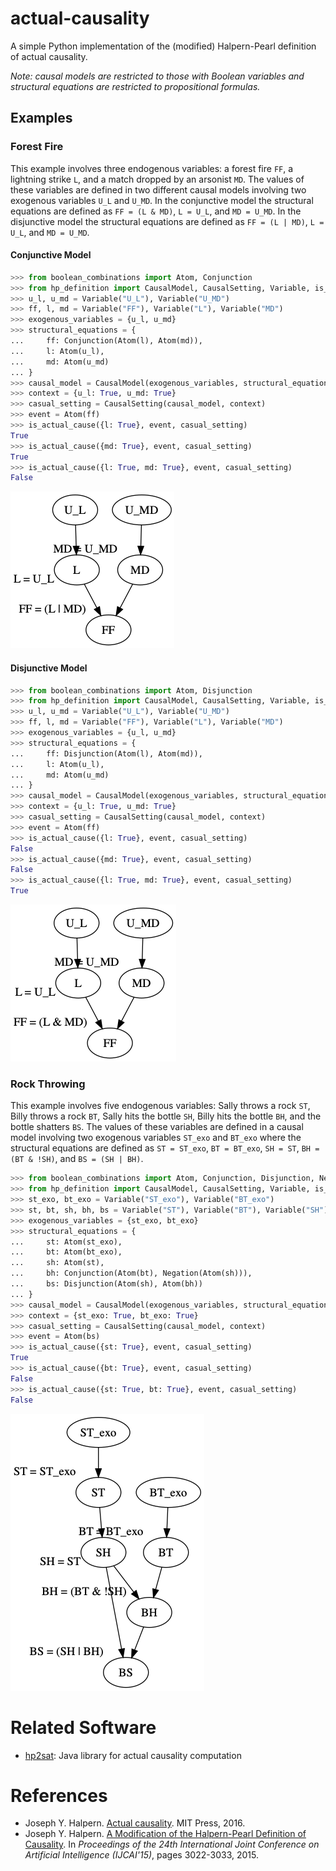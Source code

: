 # actual-causality
A simple Python implementation of the (modified) Halpern-Pearl definition of actual causality.

*Note: causal models are restricted to those with Boolean variables and structural equations are restricted to propositional formulas.*

## Examples

### Forest Fire
This example involves three endogenous variables: a forest fire `FF`, a lightning strike `L`, and a match dropped by an arsonist `MD`.
The values of these variables are defined in two different causal models involving two exogenous variables `U_L` and `U_MD`.
In the conjunctive model the structural equations are defined as `FF = (L & MD)`, `L = U_L`, and `MD = U_MD`.
In the disjunctive model the structural equations are defined as `FF = (L | MD)`, `L = U_L`, and `MD = U_MD`.

#### Conjunctive Model
```python
>>> from boolean_combinations import Atom, Conjunction
>>> from hp_definition import CausalModel, CausalSetting, Variable, is_actual_cause
>>> u_l, u_md = Variable("U_L"), Variable("U_MD")
>>> ff, l, md = Variable("FF"), Variable("L"), Variable("MD")
>>> exogenous_variables = {u_l, u_md}
>>> structural_equations = {
...     ff: Conjunction(Atom(l), Atom(md)),
...     l: Atom(u_l),
...     md: Atom(u_md)
... }
>>> causal_model = CausalModel(exogenous_variables, structural_equations)
>>> context = {u_l: True, u_md: True}
>>> casual_setting = CausalSetting(causal_model, context)
>>> event = Atom(ff)
>>> is_actual_cause({l: True}, event, casual_setting)
True
>>> is_actual_cause({md: True}, event, casual_setting)
True
>>> is_actual_cause({l: True, md: True}, event, casual_setting)
False
```

![](examples/disjunctive_forest_fire.png)

#### Disjunctive Model
```python
>>> from boolean_combinations import Atom, Disjunction
>>> from hp_definition import CausalModel, CausalSetting, Variable, is_actual_cause
>>> u_l, u_md = Variable("U_L"), Variable("U_MD")
>>> ff, l, md = Variable("FF"), Variable("L"), Variable("MD")
>>> exogenous_variables = {u_l, u_md}
>>> structural_equations = {
...     ff: Disjunction(Atom(l), Atom(md)),
...     l: Atom(u_l),
...     md: Atom(u_md)
... }
>>> causal_model = CausalModel(exogenous_variables, structural_equations)
>>> context = {u_l: True, u_md: True}
>>> casual_setting = CausalSetting(causal_model, context)
>>> event = Atom(ff)
>>> is_actual_cause({l: True}, event, casual_setting)
False
>>> is_actual_cause({md: True}, event, casual_setting)
False
>>> is_actual_cause({l: True, md: True}, event, casual_setting)
True
```

![](examples/conjunctive_forest_fire.png)

### Rock Throwing
This example involves five endogenous variables: Sally throws a rock `ST`, Billy throws a rock `BT`, Sally hits the bottle `SH`, Billy hits the bottle `BH`, and the bottle shatters `BS`.
The values of these variables are defined in a causal model involving two exogenous variables `ST_exo` and `BT_exo` where the structural equations are defined as `ST = ST_exo`, `BT = BT_exo`, `SH = ST`, `BH = (BT & !SH)`, and `BS = (SH | BH)`.

```python
>>> from boolean_combinations import Atom, Conjunction, Disjunction, Negation
>>> from hp_definition import CausalModel, CausalSetting, Variable, is_actual_cause
>>> st_exo, bt_exo = Variable("ST_exo"), Variable("BT_exo")
>>> st, bt, sh, bh, bs = Variable("ST"), Variable("BT"), Variable("SH"), Variable("BH"), Variable("BS")
>>> exogenous_variables = {st_exo, bt_exo}
>>> structural_equations = {
...     st: Atom(st_exo),
...     bt: Atom(bt_exo),
...     sh: Atom(st),
...     bh: Conjunction(Atom(bt), Negation(Atom(sh))),
...     bs: Disjunction(Atom(sh), Atom(bh))
... }
>>> causal_model = CausalModel(exogenous_variables, structural_equations)
>>> context = {st_exo: True, bt_exo: True}
>>> casual_setting = CausalSetting(causal_model, context)
>>> event = Atom(bs)
>>> is_actual_cause({st: True}, event, casual_setting)
True
>>> is_actual_cause({bt: True}, event, casual_setting)
False
>>> is_actual_cause({st: True, bt: True}, event, casual_setting)
False
```

![](examples/rock_throwing.png)

# Related Software
- [hp2sat](https://github.com/amjadKhalifah/HP2SAT1.0): Java library for actual causality computation

# References
- Joseph Y. Halpern. [Actual causality](https://mitpress.mit.edu/books/actual-causality). MIT Press, 2016.
- Joseph Y. Halpern. [A Modification of the Halpern-Pearl Definition of Causality](https://www.ijcai.org/Proceedings/15/Papers/427.pdf). In *Proceedings of the 24th International Joint Conference on Artificial Intelligence (IJCAI'15)*, pages 3022-3033, 2015.
